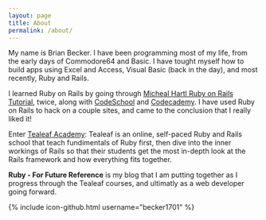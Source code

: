 ```yaml
---
layout: page
title: About
permalink: /about/
---
```


My name is Brian Becker. I have been programming most of my life, from the early days of Commodore64 and Basic. I have tought myself how to build apps using Excel and Access, Visual Basic (back in the day), and most recently, Ruby and Rails.

I learned Ruby on Rails by going through [Micheal Hartl Ruby on Rails Tutorial][ruby-on-rails-tutorial-home], twice, along with [CodeSchool][codeschool-home] and [Codecademy][codecademy-home]. I have used Ruby on Rails to hack on a couple sites, and came to the conclusion that I really liked it!

Enter [Tealeaf Academy][tealeaf-home]: 
Tealeaf is an online, self-paced Ruby and Rails school that teach fundimentals of Ruby first, then dive into the inner workings of Rails so that their students get the most in-depth look at the Rails framework and how everything fits together.

**Ruby - For Future Reference** is my blog that I am putting together as I progress through the Tealeaf courses, and ultimatly as a web developer going forward.

{% include icon-github.html username="becker1701" %}

[ruby-on-rails-tutorial-home]: https://www.railstutorial.org/book
[codeschool-home]: https://www.codeschool.com/
[codecademy-home]: https://www.codecademy.com/
[tealeaf-home]: https://www.gotealeaf.com/